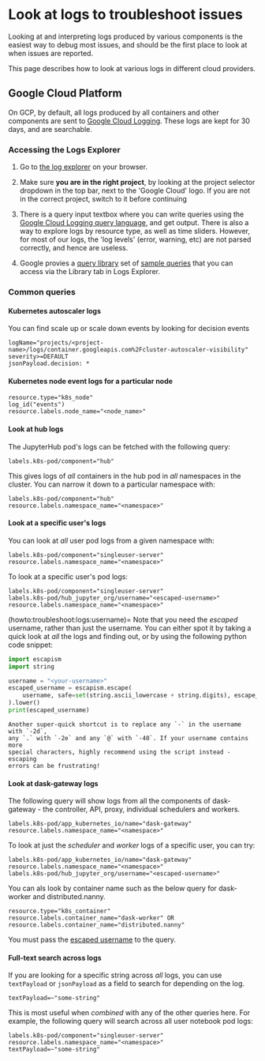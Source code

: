 # Look at logs to troubleshoot issues

Looking at and interpreting logs produced by various components is the easiest
way to debug most issues, and should be the first place to look at when issues
are reported. 

This page describes how to look at various logs in different cloud providers.

## Google Cloud Platform

On GCP, by default, all logs produced by all containers and other components
are sent to [Google Cloud Logging](https://cloud.google.com/logging). These
logs are kept for 30 days, and are searchable.

### Accessing the Logs Explorer

1. Go to [the log explorer](https://console.cloud.google.com/logs/query)
   on your browser.

2. Make sure **you are in the right project**, by looking at the project selector
   dropdown in the top bar, next to the 'Google Cloud' logo. If you are not in
   the correct project, switch to it before continuing

3. There is a query input textbox where you can write queries using the
   [Google Cloud Logging query language](https://cloud.google.com/logging/docs/view/logging-query-language),
   and get output. There is also a way to explore logs by resource type, as well
   as time sliders. However, for most of our logs, the 'log levels' (error, warning, etc)
   are not parsed correctly, and hence are useless.

4. Google provies a [query library](https://cloud.google.com/logging/docs/view/query-library) set of [sample queries](https://cloudlogging.app.goo.gl/Ad7B8hjFHpj6X7rT8) that you can access via the Library tab in Logs Explorer.


### Common queries

#### Kubernetes autoscaler logs

You can find scale up or scale down events by looking for decision events

```
logName="projects/<project-name>/logs/container.googleapis.com%2Fcluster-autoscaler-visibility" severity>=DEFAULT
jsonPayload.decision: *
```

#### Kubernetes node event logs for a particular node

```
resource.type="k8s_node"
log_id("events")
resource.labels.node_name="<node_name>"
```

#### Look at hub logs

The JupyterHub pod's logs can be fetched with the following query:

```
labels.k8s-pod/component="hub"
```

This gives logs of *all* containers in the hub pod in *all* namespaces in the
cluster. You can narrow it down to a particular namespace with:


```
labels.k8s-pod/component="hub"
resource.labels.namespace_name="<namespace>"
```


#### Look at a specific user's logs

You can look at *all* user pod logs from a given namespace with:

```
labels.k8s-pod/component="singleuser-server"
resource.labels.namespace_name="<namespace>"
```

To look at a specific user's pod logs:

```
labels.k8s-pod/component="singleuser-server"
labels.k8s-pod/hub_jupyter_org/username="<escaped-username>"
resource.labels.namespace_name="<namespace>"
```

(howto:troubleshoot:logs:username)=
Note that you need the *escaped* username, rather than just the username. You can
either spot it by taking a quick look at *all* the logs and finding out, or by
using the following python code snippet:

```python
import escapism
import string

username = "<your-username>"
escaped_username = escapism.escape(
    username, safe=set(string.ascii_lowercase + string.digits), escape_char="-"
).lower()
print(escaped_username)
```

```{tip}
Another super-quick shortcut is to replace any `-` in the username with `-2d`,
any `.` with `-2e` and any `@` with `-40`. If your username contains more
special characters, highly recommend using the script instead - escaping
errors can be frustrating!
```

#### Look at dask-gateway logs

The following query will show logs from all the components of dask-gateway -
the controller, API, proxy, individual schedulers and workers.

```
labels.k8s-pod/app_kubernetes_io/name="dask-gateway"
resource.labels.namespace_name="<namespace>"
```

To look at just the *scheduler* and *worker* logs of a specific user, you can
try:

```
labels.k8s-pod/app_kubernetes_io/name="dask-gateway"
resource.labels.namespace_name="<namespace>"
labels.k8s-pod/hub_jupyter_org/username="<escaped-username>"
```

You can als look by container name such as the below query for dask-worker and distributed.nanny. 

```
resource.type="k8s_container"
resource.labels.container_name="dask-worker" OR resource.labels.container_name="distributed.nanny"
```

You must pass the [escaped username](howto:troubleshoot:logs:username) to the
query.

#### Full-text search across logs

If you are looking for a specific string across *all* logs, you can
use `textPayload` or `jsonPayload` as a field to search for depending on the log.

```
textPayload=~"some-string"
```

This is most useful when *combined* with any of the other queries here. For
example, the following query will search across all user notebook pod logs:

```
labels.k8s-pod/component="singleuser-server"
resource.labels.namespace_name="<namespace>"
textPayload=~"some-string"
```

